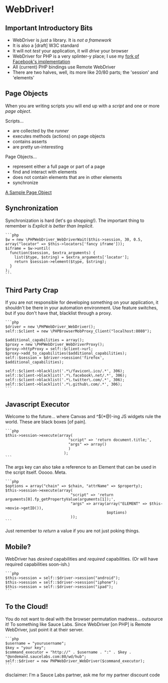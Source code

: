 WebDriver!
==========

Important Introductory Bits
---------------------------

* WebDriver is _just_ a library. It is _not a framework_
* It is also a [draft] W3C standard
* It will not _test_ your application, it will _drive_ your browser
* WebDriver for PHP is a very splinter-y place; I use my [fork of Facebook's implementation](https://github.com/Element-34/php-webdriver)
* All (current) PHP bindings use Remote WebDriver
* There are two halves, well, its more like 20/80 parts; the 'session' and 'elements'

Page Objects
------------

When you are writing scripts you will end up with a _script_ and one or more _page object_.

Scripts...

* are collected by the _runner_
* executes methods (actions) on page objects
* contains asserts
* are pretty un-interesting

Page Objects...

* represent either a full page or part of a page
* find and interact with elements
* does not contain elements that are in other elements
* synchronize

[A Sample Page Object](https://gist.github.com/3429609)

Synchronization
---------------

Synchronization is hard (let's go shopping!). The important thing to remember is _Explicit is better than Implicit_.

    ```php
    $w = new \PHPWebDriver_WebDriverWait($this->session, 30, 0.5, array("locator" => $this->locators['fancy iframe']));
    $iframe = $w->until(
      function($session, $extra_arguments) {
        list($type, $string) = $extra_arguments['locator'];
        return $session->element($type, $string);
      }
    );
    ```
    
Third Party Crap
----------------

If you are not responsible for developing something on your application, it shouldn't be there in your automation environment. Use feature switches, but if you don't have that, blacklist through a proxy.

    ```php
    $driver = new \PHPWebDriver_WebDriver();
    self::$client = new \PHPBrowserMobProxy_Client("localhost:8080");

    $additional_capabilities = array();
    $proxy = new \PHPWebDriver_WebDriverProxy();
    $proxy->httpProxy = self::$client->url;
    $proxy->add_to_capabilities($additional_capabilities);
    self::$session = $driver->session('firefox', $additional_capabilities);

    self::$client->blacklist('.*\/favicon\.ico/.*', 306);
    self::$client->blacklist('.*\.facebook\.net/.*', 306);
    self::$client->blacklist('.*\.twitter\.com/.*', 306);
    self::$client->blacklist('.*\.github\.com/.*', 306);
    ```
    
Javascript Executor
-------------------

Welcome to the future... where Canvas and ^$(*@)-ing JS widgets rule the world. These are black boxes [of pain].

    ```php
    $this->session->execute(array(
                                "script" => 'return document.title;',
                                "args" => array()
                                )
                              );
    ```
    
The args key can also take a reference to an Element that can be used in the script itself. Ooooo. Meta.

    ```php
    $options = array("chain" => $chain, "attrName" => $property);
    $this->session->execute(array(
                                 "script" => 'return arguments[0].fp_getPropertyValue(arguments[1]);',
                                 "args" => array(array("ELEMENT" => $this->movie->getID()),
                                                 $options)
                                 ));
    ```
    
Just remember to _return_ a value if you are not just poking things.

Mobile?
-------

WebDriver has _desired_ capabilities and _required_ capabilities. (Or will have required capabilities soon-ish.)

    ```php
    $this->session = self::$driver->session("android");
    $this->session = self::$driver->session("iphone");
    $this->session = self::$driver->session("ipad");
    ```
    
To the Cloud!
-------------

You do not want to deal with the browser permutation madness... outsource it! To something like Sauce Labs. Since WebDriver [on PHP] is Remote WebDriver, just point it at their server.

    ```php
    $username = "yourusername";
    $key = "your key";
    $command_executor = "http://" . $username . ":" . $key . "@ondemand.saucelabs.com:80/wd/hub";
    self::$driver = new PHPWebDriver_WebDriver($command_executor);
    ```
    
disclaimer: I'm a Sauce Labs partner, ask me for my partner discount code
    